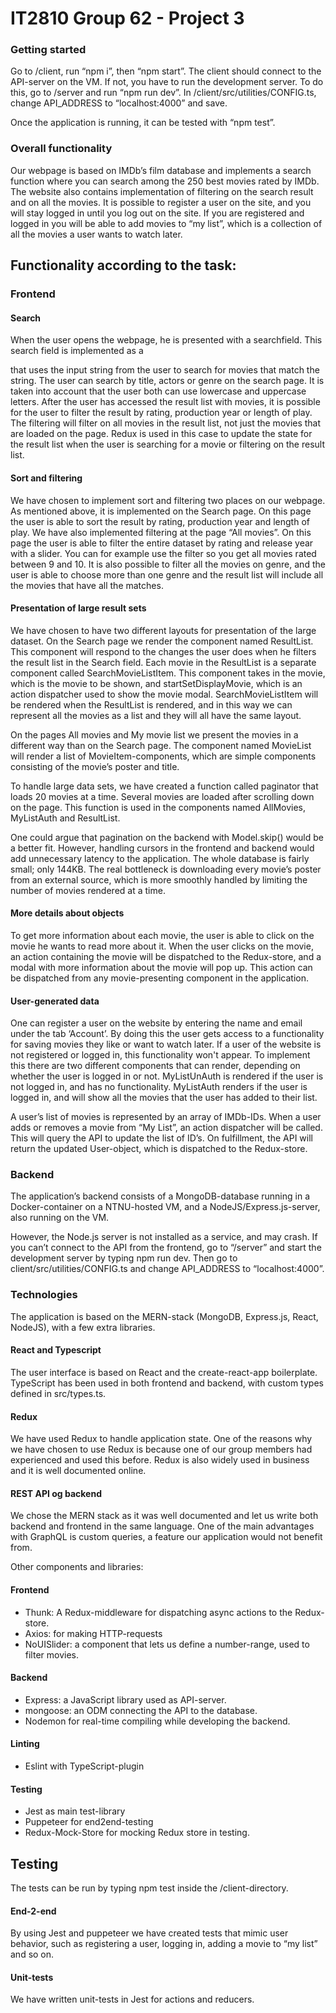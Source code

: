 # IT2810 Group 62 - Project 3

### Getting started

Go to /client, run “npm i”, then “npm start”.
The client should connect to the API-server on the VM. If not, you have to run the development server. To do this, go to /server and run “npm run dev”. In /client/src/utilities/CONFIG.ts, change API_ADDRESS to “localhost:4000” and save.

Once the application is running, it can be tested with “npm test”.

### Overall functionality

Our webpage is based on IMDb’s film database and implements a search function where you can search among the 250 best movies rated by IMDb. The website also contains implementation of filtering on the search result and on all the movies. It is possible to register a user on the site, and you will stay logged in until you log out on the site. If you are registered and logged in you will be able to add movies to “my list”, which is a collection of all the movies a user wants to watch later.

## Functionality according to the task:

### Frontend

#### Search

When the user opens the webpage, he is presented with a searchfield. This search field is implemented as a <form> that uses the input string from the user to search for movies that match the string. The user can search by title, actors or genre on the search page. It is taken into account that the user both can use lowercase and uppercase letters. After the user has accessed the result list with movies, it is possible for the user to filter the result by rating, production year or length of play. The filtering will filter on all movies in the result list, not just the movies that are loaded on the page. Redux is used in this case to update the state for the result list when the user is searching for a movie or filtering on the result list.

#### Sort and filtering

We have chosen to implement sort and filtering two places on our webpage. As mentioned above, it is implemented on the Search page. On this page the user is able to sort the result by rating, production year and length of play. We have also implemented filtering at the page “All movies”. On this page the user is able to filter the entire dataset by rating and release year with a slider. You can for example use the filter so you get all movies rated between 9 and 10. It is also possible to filter all the movies on genre, and the user is able to choose more than one genre and the result list will include all the movies that have all the matches.

#### Presentation of large result sets

We have chosen to have two different layouts for presentation of the large dataset. On the Search page we render the component named ResultList. This component will respond to the changes the user does when he filters the result list in the Search field. Each movie in the ResultList is a separate component called SearchMovieListItem. This component takes in the movie, which is the movie to be shown, and startSetDisplayMovie, which is an action dispatcher used to show the movie modal. SearchMovieListItem will be rendered when the ResultList is rendered, and in this way we can represent all the movies as a list and they will all have the same layout.

On the pages All movies and My movie list we present the movies in a different way than on the Search page. The component named MovieList will render a list of MovieItem-components, which are simple components consisting of the movie’s poster and title.

To handle large data sets, we have created a function called paginator that loads 20 movies at a time. Several movies are loaded after scrolling down on the page. This function is used in the components named AllMovies, MyListAuth and ResultList.

One could argue that pagination on the backend with Model.skip() would be a better fit. However, handling cursors in the frontend and backend would add unnecessary latency to the application. The whole database is fairly small; only 144KB. The real bottleneck is downloading every movie’s poster from an external source, which is more smoothly handled by limiting the number of movies rendered at a time.

#### More details about objects

To get more information about each movie, the user is able to click on the movie he wants to read more about it. When the user clicks on the movie, an action containing the movie will be dispatched to the Redux-store, and a modal with more information about the movie will pop up. This action can be dispatched from any movie-presenting component in the application.

#### User-generated data

One can register a user on the website by entering the name and email under the tab ‘Account’. By doing this the user gets access to a functionality for saving movies they like or want to watch later. If a user of the website is not registered or logged in, this functionality won't appear. To implement this there are two different components that can render, depending on whether the user is logged in or not. MyListUnAuth is rendered if the user is not logged in, and has no functionality. MyListAuth renders if the user is logged in, and will show all the movies that the user has added to their list.

A user’s list of movies is represented by an array of IMDb-IDs. When a user adds or removes a movie from “My List”, an action dispatcher will be called. This will query the API to update the list of ID’s. On fulfillment, the API will return the updated User-object, which is dispatched to the Redux-store.

### Backend

The application’s backend consists of a MongoDB-database running in a Docker-container on a NTNU-hosted VM, and a NodeJS/Express.js-server, also running on the VM.

However, the Node.js server is not installed as a service, and may crash. If you can’t connect to the API from the frontend, go to “/server” and start the development server by typing npm run dev. Then go to client/src/utilities/CONFIG.ts and change API_ADDRESS to “localhost:4000”.

### Technologies

The application is based on the MERN-stack (MongoDB, Express.js, React, NodeJS), with a few extra libraries.

#### React and Typescript

The user interface is based on React and the create-react-app boilerplate. TypeScript has been used in both frontend and backend, with custom types defined in src/types.ts.

#### Redux

We have used Redux to handle application state. One of the reasons why we have chosen to use Redux is because one of our group members had experienced and used this before. Redux is also widely used in business and it is well documented online.

#### REST API og backend

We chose the MERN stack as it was well documented and let us write both backend and frontend in the same language. One of the main advantages with GraphQL is custom queries, a feature our application would not benefit from.

Other components and libraries:

#### Frontend

- Thunk: A Redux-middleware for dispatching async actions to the Redux-store.
- Axios: for making HTTP-requests
- NoUISlider: a component that lets us define a number-range, used to filter movies.

#### Backend

- Express: a JavaScript library used as API-server.
- mongoose: an ODM connecting the API to the database.
- Nodemon for real-time compiling while developing the backend.

#### Linting

- Eslint with TypeScript-plugin

#### Testing

- Jest as main test-library
- Puppeteer for end2end-testing
- Redux-Mock-Store for mocking Redux store in testing.

## Testing

The tests can be run by typing npm test inside the /client-directory.

#### End-2-end

By using Jest and puppeteer we have created tests that mimic user behavior, such as registering a user, logging in, adding a movie to “my list” and so on.

#### Unit-tests

We have written unit-tests in Jest for actions and reducers.


